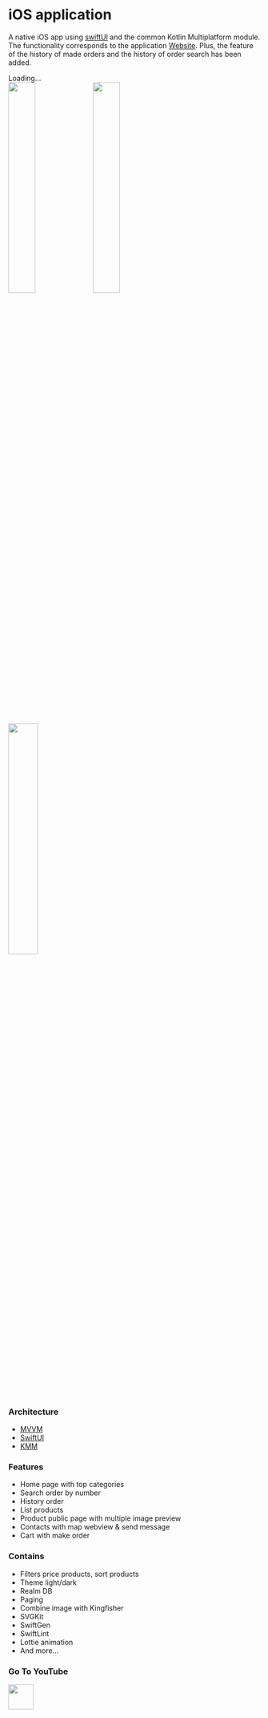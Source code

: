iOS application
===

A native iOS app using [swiftUI](https://developer.apple.com/xcode/swiftui/) and the common Kotlin Multiplatform module.
The functionality corresponds to the application [Website](/km-shop/web/website/about/).
Plus, the feature of the history of made orders and the history of order search has been added.

<div class="PrettyImage">
    <div class="PrettyImageLoading">Loading...</div>
    <div class="PrettyImagesList">
        <img src="/images/ios/ios_l.png" style="width: 32.8%;"/>
        <img src="/images/ios/ios_d.png" style="width: 32.8%;"/>
        <img src="/images/ios/ios_anim.gif" style="width: 34.35%;"/>
    </div>
</div>

### Architecture
* [MVVM](https://en.wikipedia.org/wiki/Model%E2%80%93view%E2%80%93viewmodel)
* [SwiftUI](https://developer.apple.com/xcode/swiftui/)
* [KMM](https://kotlinlang.org/docs/multiplatform-mobile-getting-started.html)

### Features
* Home page with top categories
* Search order by number
* History order
* List products
* Product public page with multiple image preview
* Contacts with map webview & send message
* Cart with make order

### Contains
* Filters price products, sort products
* Theme light/dark
* Realm DB
* Paging
* Combine image with Kingfisher
* SVGKit
* SwiftGen
* SwiftLint
* Lottie animation
* And more...

### Go To YouTube

<a target="_blank" href="https://youtu.be/-13YHU-PSG8">
    <img src="/images/btn_youtube.gif" style="height: 50px;">
</a>
